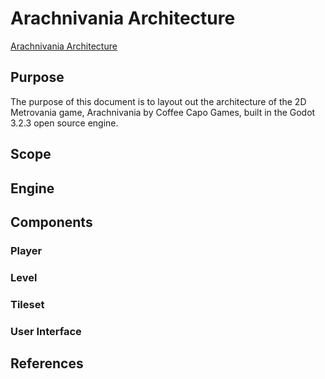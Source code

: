 # Arachnivania Architecture

[Arachnivania Architecture](src/assets/ScreenShots/Arachnivania_Architecture.png)

## Purpose

The purpose of this document is to layout out the architecture of the 2D Metrovania game, Arachnivania by Coffee Capo Games, built in the Godot 3.2.3 open source engine.

## Scope

## Engine

## Components

### Player

### Level

### Tileset

### User Interface

## References
